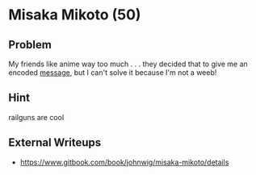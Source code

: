 # Misaka Mikoto (50)

## Problem

My friends like anime way too much . . . they decided that to give me an encoded [message](files/message.txt), but I can't solve it because I'm not a weeb!

## Hint

railguns are cool

## External Writeups

* https://www.gitbook.com/book/johnwig/misaka-mikoto/details
